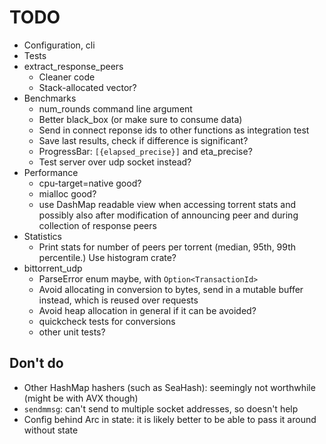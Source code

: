 # TODO

* Configuration, cli
* Tests
* extract_response_peers
    * Cleaner code
    * Stack-allocated vector?
* Benchmarks
    * num_rounds command line argument
    * Better black_box (or make sure to consume data)
    * Send in connect reponse ids to other functions as integration test
    * Save last results, check if difference is significant?
    * ProgressBar: `[{elapsed_precise}]` and eta_precise?
    * Test server over udp socket instead?
* Performance
    * cpu-target=native good?
    * mialloc good?
    * use DashMap readable view when accessing torrent stats and possibly
      also after modification of announcing peer and during collection
      of response peers
* Statistics
    * Print stats for number of peers per torrent (median, 95th, 99th
      percentile.) Use histogram crate?
* bittorrent_udp
    * ParseError enum maybe, with `Option<TransactionId>`
    * Avoid allocating in conversion to bytes, send in a mutable buffer
      instead, which is reused over requests
    * Avoid heap allocation in general if it can be avoided?
    * quickcheck tests for conversions
    * other unit tests?

## Don't do

* Other HashMap hashers (such as SeaHash): seemingly not worthwhile (might be
  with AVX though)
* `sendmmsg`: can't send to multiple socket addresses, so doesn't help
* Config behind Arc in state: it is likely better to be able to pass it around
  without state